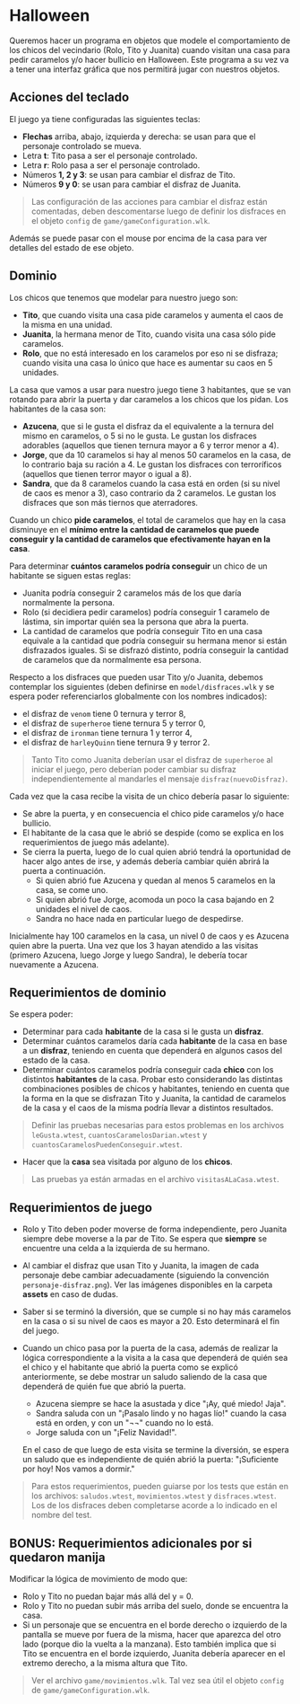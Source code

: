 # Halloween

Queremos hacer un programa en objetos que modele el comportamiento de los chicos del vecindario (Rolo, Tito y Juanita) cuando visitan una casa para pedir caramelos y/o hacer bullicio en Halloween. Este programa a su vez va a tener una interfaz gráfica que nos permitirá jugar con nuestros objetos.

## Acciones del teclado

El juego ya tiene configuradas las siguientes teclas:
- **Flechas** arriba, abajo, izquierda y derecha: se usan para que el personaje controlado se mueva.
- Letra **t**: Tito pasa a ser el personaje controlado.
- Letra **r**: Rolo pasa a ser el personaje controlado.
- Números **1, 2 y 3**: se usan para cambiar el disfraz de Tito.
- Números **9 y 0**: se usan para cambiar el disfraz de Juanita.

> Las configuración de las acciones para cambiar el disfraz están comentadas, deben descomentarse luego de definir los disfraces en el objeto `config` de `game/gameConfiguration.wlk`.

Además se puede pasar con el mouse por encima de la casa para ver detalles del estado de ese objeto.

## Dominio

Los chicos que tenemos que modelar para nuestro juego son:
- **Tito**, que cuando visita una casa pide caramelos y aumenta el caos de la misma en una unidad.
- **Juanita**, la hermana menor de Tito, cuando visita una casa sólo pide caramelos.
- **Rolo**, que no está interesado en los caramelos por eso ni se disfraza; cuando visita una casa lo único que hace es aumentar su caos en 5 unidades.

La casa que vamos a usar para nuestro juego tiene 3 habitantes, que se van rotando para abrir la puerta y dar caramelos a los chicos que los pidan. Los habitantes de la casa son:
- **Azucena**, que si le gusta el disfraz da el equivalente a la ternura del mismo en caramelos, o 5 si no le gusta. Le gustan los disfraces adorables (aquellos que tienen ternura mayor a 6 y terror menor a 4).
- **Jorge**, que da 10 caramelos si hay al menos 50 caramelos en la casa, de lo contrario baja su ración a 4. Le gustan los disfraces con terroríficos (aquellos que tienen terror mayor o igual a 8).
- **Sandra**, que da 8 caramelos cuando la casa está en orden (si su nivel de caos es menor a 3), caso contrario da 2 caramelos. Le gustan los disfraces que son más tiernos que aterradores.

Cuando un chico **pide caramelos**, el total de caramelos que hay en la casa disminuye en el **mínimo entre la cantidad de caramelos que puede conseguir y la cantidad de caramelos que efectivamente hayan en la casa**.

Para determinar **cuántos caramelos podría conseguir** un chico de un habitante se siguen estas reglas:
- Juanita podría conseguir 2 caramelos más de los que daría normalmente la persona.
- Rolo (si decidiera pedir caramelos) podría conseguir 1 caramelo de lástima, sin importar quién sea la persona que abra la puerta.
- La cantidad de caramelos que podría conseguir Tito en una casa equivale a la cantidad que podría conseguir su hermana menor si están disfrazados iguales. Si se disfrazó distinto, podría conseguir la cantidad de caramelos que da normalmente esa persona.

Respecto a los disfraces que pueden usar Tito y/o Juanita, debemos contemplar los siguientes (deben definirse en `model/disfraces.wlk` y se espera poder referenciarlos globalmente con los nombres indicados):
- el disfraz de `venom` tiene 0 ternura y terror 8,
- el disfraz de `superheroe` tiene ternura 5 y terror 0,
- el disfraz de `ironman` tiene ternura 1 y terror 4,
- el disfraz de `harleyQuinn` tiene ternura 9 y terror 2.

> Tanto Tito como Juanita deberían usar el disfraz de `superheroe` al iniciar el juego, pero deberían poder cambiar su disfraz independientemente al mandarles el mensaje `disfraz(nuevoDisfraz)`.

Cada vez que la casa recibe la visita de un chico debería pasar lo siguiente:
- Se abre la puerta, y en consecuencia el chico pide caramelos y/o hace bullicio.
- El habitante de la casa que le abrió se despide (como se explica en los requerimientos de juego más adelante).
- Se cierra la puerta, luego de lo cual quien abrió tendrá la oportunidad de hacer algo antes de irse, y además debería cambiar quién abrirá la puerta a continuación.
  - Si quien abrió fue Azucena y quedan al menos 5 caramelos en la casa, se come uno.
  - Si quien abrió fue Jorge, acomoda un poco la casa bajando en 2 unidades el nivel de caos.
  - Sandra no hace nada en particular luego de despedirse.

Inicialmente hay 100 caramelos en la casa, un nivel 0 de caos y es Azucena quien abre la puerta. 
Una vez que los 3 hayan atendido a las visitas (primero Azucena, luego Jorge y luego Sandra), le debería tocar nuevamente a Azucena.

## Requerimientos de dominio

Se espera poder:

- Determinar para cada **habitante** de la casa si le gusta un **disfraz**.
- Determinar cuántos caramelos daría cada **habitante** de la casa en base a un **disfraz**, teniendo en cuenta que dependerá en algunos casos del estado de la casa.
- Determinar cuántos caramelos podría conseguir cada **chico** con los distintos **habitantes** de la casa. Probar esto considerando las distintas combinaciones posibles de chicos y habitantes, teniendo en cuenta que la forma en la que se disfrazan Tito y Juanita, la cantidad de caramelos de la casa y el caos de la misma podría llevar a distintos resultados.

> Definir las pruebas necesarias para estos problemas en los archivos `leGusta.wtest`, `cuantosCaramelosDarian.wtest` y `cuantosCaramelosPuedenConseguir.wtest`.

- Hacer que la **casa** sea visitada por alguno de los **chicos**.

> Las pruebas ya están armadas en el archivo `visitasALaCasa.wtest`.

## Requerimientos de juego

- Rolo y Tito deben poder moverse de forma independiente, pero Juanita siempre debe moverse a la par de Tito. Se espera que **siempre** se encuentre una celda a la izquierda de su hermano.
- Al cambiar el disfraz que usan Tito y Juanita, la imagen de cada personaje debe cambiar adecuadamente (siguiendo la convención `personaje-disfraz.png`). Ver las imágenes disponibles en la carpeta **assets** en caso de dudas.
- Saber si se terminó la diversión, que se cumple si no hay más caramelos en la casa o si su nivel de caos es mayor a 20. Esto determinará el fin del juego.
- Cuando un chico pasa por la puerta de la casa, además de realizar la lógica correspondiente a la visita a la casa que dependerá de quién sea el chico y el habitante que abrió la puerta como se explicó anteriormente, se debe mostrar un saludo saliendo de la casa que dependerá de quién fue que abrió la puerta.
  - Azucena siempre se hace la asustada y dice "¡Ay, qué miedo! Jaja".
  - Sandra saluda con un "¡Pasalo lindo y no hagas lío!" cuando la casa está en orden, y con un "¬¬" cuando no lo está.
  - Jorge saluda con un "¡Feliz Navidad!".
  
  En el caso de que luego de esta visita se termine la diversión, se espera un saludo que es independiente de quién abrió la puerta: "¡Suficiente por hoy! Nos vamos a dormir."
  
> Para estos requerimientos, pueden guiarse por los tests que están en los archivos: `saludos.wtest`, `movimientos.wtest` y `disfraces.wtest`. Los de los disfraces deben completarse acorde a lo indicado en el nombre del test.

## BONUS: Requerimientos adicionales por si quedaron manija

Modificar la lógica de movimiento de modo que:
  - Rolo y Tito no puedan bajar más allá del y = 0.
  - Rolo y Tito no puedan subir más arriba del suelo, donde se encuentra la casa.
  - Si un personaje que se encuentra en el borde derecho o izquierdo de la pantalla se mueve por fuera de la misma, hacer que aparezca del otro lado (porque dio la vuelta a la manzana). Esto también implica que si Tito se encuentra en el borde izquierdo, Juanita debería aparecer en el extremo derecho, a la misma altura que Tito.
  
> Ver el archivo `game/movimientos.wlk`. Tal vez sea útil el objeto `config` de `game/gameConfiguration.wlk`.
